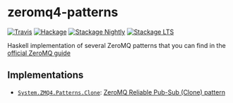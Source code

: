 zeromq4-patterns
================

[![Travis](https://travis-ci.org/hverr/zeromq4-patterns.svg?branch=master)](https://travis-ci.org/hverr/zeromq4-patterns)
[![Hackage](https://img.shields.io/hackage/v/zeromq4-patterns.svg?maxAge=2592000)](https://hackage.haskell.org/package/zeromq4-patterns)
[![Stackage Nightly](http://stackage.org/package/zeromq4-patterns/badge/nightly)](http://stackage.org/nightly/package/zeromq4-patterns)
[![Stackage LTS](http://stackage.org/package/zeromq4-patterns/badge/lts)](http://stackage.org/lts/package/zeromq4-patterns)

Haskell implementation of several ZeroMQ patterns that you can find in the [official ZeroMQ guide][zeromq-guide]

  [zeromq-guide]: http://zguide.zeromq.org/

## Implementations

- [`System.ZMQ4.Patterns.Clone`][clone-module]: [ZeroMQ Reliable Pub-Sub (Clone) pattern][zeromq-clone]

  [clone-module]: https://hackage.haskell.org/package/zeromq4-patterns/docs/System-ZMQ4-Patterns-Clone.html
  [zeromq-clone]: http://zguide.zeromq.org/page:all#Reliable-Pub-Sub-Clone-Pattern
